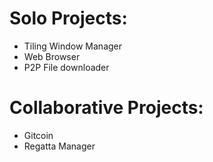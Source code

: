 # Solo Projects:
- Tiling Window Manager
- Web Browser
- P2P File downloader
# Collaborative Projects:
- Gitcoin
- Regatta Manager
